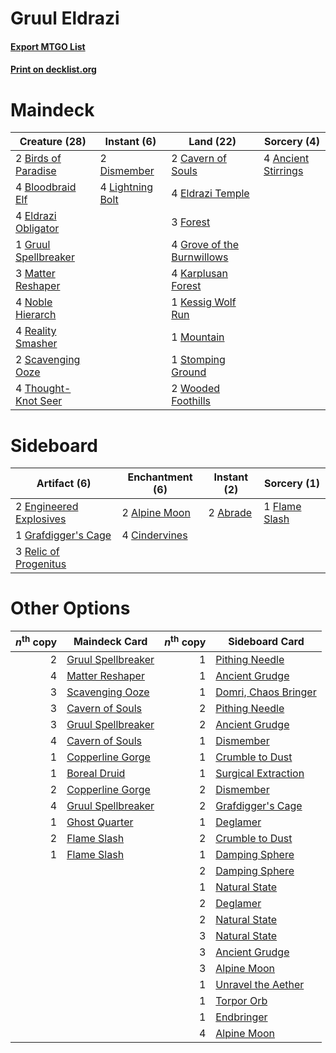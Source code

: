 # Gruul Eldrazi

#### [Export MTGO List](../collection/Gruul%20Eldrazi/Gruul%20Eldrazi.txt)
#### [Print on decklist.org](http://decklist.org/?deckmain=4%09Ancient%20Stirrings%0A2%09Birds%20of%20Paradise%0A4%09Bloodbraid%20Elf%0A2%09Cavern%20of%20Souls%0A2%09Dismember%0A4%09Eldrazi%20Obligator%0A4%09Eldrazi%20Temple%0A3%09Forest%0A4%09Grove%20of%20the%20Burnwillows%0A1%09Gruul%20Spellbreaker%0A4%09Karplusan%20Forest%0A1%09Kessig%20Wolf%20Run%0A4%09Lightning%20Bolt%0A3%09Matter%20Reshaper%0A1%09Mountain%0A4%09Noble%20Hierarch%0A4%09Reality%20Smasher%0A2%09Scavenging%20Ooze%0A1%09Stomping%20Ground%0A4%09Thought-Knot%20Seer%0A2%09Wooded%20Foothills&deckside=2%09Abrade%0A2%09Alpine%20Moon%0A4%09Cindervines%0A2%09Engineered%20Explosives%0A1%09Flame%20Slash%0A1%09Grafdigger's%20Cage%0A3%09Relic%20of%20Progenitus)
# Maindeck

|                                         Creature (28)                                         |                                      Instant (6)                                       |                                              Land (22)                                              |                                         Sorcery (4)                                          |
|-----------------------------------------------------------------------------------------------|----------------------------------------------------------------------------------------|-----------------------------------------------------------------------------------------------------|----------------------------------------------------------------------------------------------|
|2 [Birds of Paradise](http://gatherer.wizards.com/Pages/Card/Details.aspx?multiverseid=129906) |2 [Dismember](http://gatherer.wizards.com/Pages/Card/Details.aspx?multiverseid=382182)  |2 [Cavern of Souls](http://gatherer.wizards.com/Pages/Card/Details.aspx?multiverseid=278058)         |4 [Ancient Stirrings](http://gatherer.wizards.com/Pages/Card/Details.aspx?multiverseid=442148)|
|4 [Bloodbraid Elf](http://gatherer.wizards.com/Pages/Card/Details.aspx?multiverseid=185053)    |4 [Lightning Bolt](http://gatherer.wizards.com/Pages/Card/Details.aspx?multiverseid=806)|4 [Eldrazi Temple](http://gatherer.wizards.com/Pages/Card/Details.aspx?multiverseid=401710)          |                                                                                              |
|4 [Eldrazi Obligator](http://gatherer.wizards.com/Pages/Card/Details.aspx?multiverseid=407606) |                                                                                        |3 [Forest](http://gatherer.wizards.com/Pages/Card/Details.aspx?multiverseid=439860)                  |                                                                                              |
|1 [Gruul Spellbreaker](http://gatherer.wizards.com/Pages/Card/Details.aspx?multiverseid=457323)|                                                                                        |4 [Grove of the Burnwillows](http://gatherer.wizards.com/Pages/Card/Details.aspx?multiverseid=130595)|                                                                                              |
|3 [Matter Reshaper](http://gatherer.wizards.com/Pages/Card/Details.aspx?multiverseid=407516)   |                                                                                        |4 [Karplusan Forest](http://gatherer.wizards.com/Pages/Card/Details.aspx?multiverseid=129614)        |                                                                                              |
|4 [Noble Hierarch](http://gatherer.wizards.com/Pages/Card/Details.aspx?multiverseid=179434)    |                                                                                        |1 [Kessig Wolf Run](http://gatherer.wizards.com/Pages/Card/Details.aspx?multiverseid=233256)         |                                                                                              |
|4 [Reality Smasher](http://gatherer.wizards.com/Pages/Card/Details.aspx?multiverseid=407517)   |                                                                                        |1 [Mountain](http://gatherer.wizards.com/Pages/Card/Details.aspx?multiverseid=439859)                |                                                                                              |
|2 [Scavenging Ooze](http://gatherer.wizards.com/Pages/Card/Details.aspx?multiverseid=420783)   |                                                                                        |1 [Stomping Ground](http://gatherer.wizards.com/Pages/Card/Details.aspx?multiverseid=405110)         |                                                                                              |
|4 [Thought-Knot Seer](http://gatherer.wizards.com/Pages/Card/Details.aspx?multiverseid=407519) |                                                                                        |2 [Wooded Foothills](http://gatherer.wizards.com/Pages/Card/Details.aspx?multiverseid=405116)        |                                                                                              |


# Sideboard

|                                          Artifact (6)                                           |                                    Enchantment (6)                                     |                                    Instant (2)                                    |                                      Sorcery (1)                                       |
|-------------------------------------------------------------------------------------------------|----------------------------------------------------------------------------------------|-----------------------------------------------------------------------------------|----------------------------------------------------------------------------------------|
|2 [Engineered Explosives](http://gatherer.wizards.com/Pages/Card/Details.aspx?multiverseid=50139)|2 [Alpine Moon](http://gatherer.wizards.com/Pages/Card/Details.aspx?multiverseid=447264)|2 [Abrade](http://gatherer.wizards.com/Pages/Card/Details.aspx?multiverseid=430772)|1 [Flame Slash](http://gatherer.wizards.com/Pages/Card/Details.aspx?multiverseid=416914)|
|1 [Grafdigger's Cage](http://gatherer.wizards.com/Pages/Card/Details.aspx?multiverseid=278452)   |4 [Cindervines](http://gatherer.wizards.com/Pages/Card/Details.aspx?multiverseid=457305)|                                                                                   |                                                                                        |
|3 [Relic of Progenitus](http://gatherer.wizards.com/Pages/Card/Details.aspx?multiverseid=174824) |                                                                                        |                                                                                   |                                                                                        |


# Other Options

|*n*<sup>th</sup> copy|                                        Maindeck Card                                        |*n*<sup>th</sup> copy|                                        Sideboard Card                                         |
|--------------------:|---------------------------------------------------------------------------------------------|--------------------:|-----------------------------------------------------------------------------------------------|
|                    2|[Gruul Spellbreaker](http://gatherer.wizards.com/Pages/Card/Details.aspx?multiverseid=457323)|                    1|[Pithing Needle](http://gatherer.wizards.com/Pages/Card/Details.aspx?multiverseid=129526)      |
|                    4|[Matter Reshaper](http://gatherer.wizards.com/Pages/Card/Details.aspx?multiverseid=407516)   |                    1|[Ancient Grudge](http://gatherer.wizards.com/Pages/Card/Details.aspx?multiverseid=235600)      |
|                    3|[Scavenging Ooze](http://gatherer.wizards.com/Pages/Card/Details.aspx?multiverseid=420783)   |                    1|[Domri, Chaos Bringer](http://gatherer.wizards.com/Pages/Card/Details.aspx?multiverseid=457310)|
|                    3|[Cavern of Souls](http://gatherer.wizards.com/Pages/Card/Details.aspx?multiverseid=278058)   |                    2|[Pithing Needle](http://gatherer.wizards.com/Pages/Card/Details.aspx?multiverseid=129526)      |
|                    3|[Gruul Spellbreaker](http://gatherer.wizards.com/Pages/Card/Details.aspx?multiverseid=457323)|                    2|[Ancient Grudge](http://gatherer.wizards.com/Pages/Card/Details.aspx?multiverseid=235600)      |
|                    4|[Cavern of Souls](http://gatherer.wizards.com/Pages/Card/Details.aspx?multiverseid=278058)   |                    1|[Dismember](http://gatherer.wizards.com/Pages/Card/Details.aspx?multiverseid=382182)           |
|                    1|[Copperline Gorge](http://gatherer.wizards.com/Pages/Card/Details.aspx?multiverseid=209408)  |                    1|[Crumble to Dust](http://gatherer.wizards.com/Pages/Card/Details.aspx?multiverseid=401850)     |
|                    1|[Boreal Druid](http://gatherer.wizards.com/Pages/Card/Details.aspx?multiverseid=121193)      |                    1|[Surgical Extraction](http://gatherer.wizards.com/Pages/Card/Details.aspx?multiverseid=397706) |
|                    2|[Copperline Gorge](http://gatherer.wizards.com/Pages/Card/Details.aspx?multiverseid=209408)  |                    2|[Dismember](http://gatherer.wizards.com/Pages/Card/Details.aspx?multiverseid=382182)           |
|                    4|[Gruul Spellbreaker](http://gatherer.wizards.com/Pages/Card/Details.aspx?multiverseid=457323)|                    2|[Grafdigger's Cage](http://gatherer.wizards.com/Pages/Card/Details.aspx?multiverseid=278452)   |
|                    1|[Ghost Quarter](http://gatherer.wizards.com/Pages/Card/Details.aspx?multiverseid=389534)     |                    1|[Deglamer](http://gatherer.wizards.com/Pages/Card/Details.aspx?multiverseid=154160)            |
|                    2|[Flame Slash](http://gatherer.wizards.com/Pages/Card/Details.aspx?multiverseid=416914)       |                    2|[Crumble to Dust](http://gatherer.wizards.com/Pages/Card/Details.aspx?multiverseid=401850)     |
|                    1|[Flame Slash](http://gatherer.wizards.com/Pages/Card/Details.aspx?multiverseid=416914)       |                    1|[Damping Sphere](http://gatherer.wizards.com/Pages/Card/Details.aspx?multiverseid=443101)      |
|                     |                                                                                             |                    2|[Damping Sphere](http://gatherer.wizards.com/Pages/Card/Details.aspx?multiverseid=443101)      |
|                     |                                                                                             |                    1|[Natural State](http://gatherer.wizards.com/Pages/Card/Details.aspx?multiverseid=407646)       |
|                     |                                                                                             |                    2|[Deglamer](http://gatherer.wizards.com/Pages/Card/Details.aspx?multiverseid=154160)            |
|                     |                                                                                             |                    2|[Natural State](http://gatherer.wizards.com/Pages/Card/Details.aspx?multiverseid=407646)       |
|                     |                                                                                             |                    3|[Natural State](http://gatherer.wizards.com/Pages/Card/Details.aspx?multiverseid=407646)       |
|                     |                                                                                             |                    3|[Ancient Grudge](http://gatherer.wizards.com/Pages/Card/Details.aspx?multiverseid=235600)      |
|                     |                                                                                             |                    3|[Alpine Moon](http://gatherer.wizards.com/Pages/Card/Details.aspx?multiverseid=447264)         |
|                     |                                                                                             |                    1|[Unravel the Aether](http://gatherer.wizards.com/Pages/Card/Details.aspx?multiverseid=378515)  |
|                     |                                                                                             |                    1|[Torpor Orb](http://gatherer.wizards.com/Pages/Card/Details.aspx?multiverseid=233069)          |
|                     |                                                                                             |                    1|[Endbringer](http://gatherer.wizards.com/Pages/Card/Details.aspx?multiverseid=407513)          |
|                     |                                                                                             |                    4|[Alpine Moon](http://gatherer.wizards.com/Pages/Card/Details.aspx?multiverseid=447264)         |

